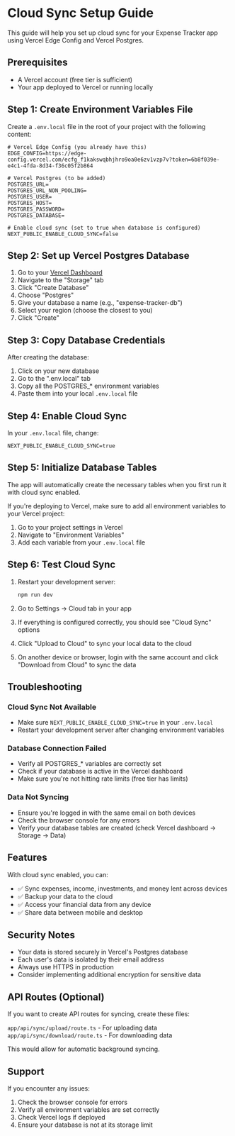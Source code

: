 # Cloud Sync Setup Guide

This guide will help you set up cloud sync for your Expense Tracker app using Vercel Edge Config and Vercel Postgres.

## Prerequisites

- A Vercel account (free tier is sufficient)
- Your app deployed to Vercel or running locally

## Step 1: Create Environment Variables File

Create a `.env.local` file in the root of your project with the following content:

```env
# Vercel Edge Config (you already have this)
EDGE_CONFIG=https://edge-config.vercel.com/ecfg_f1kakswqbhjhro9oa0e6zv1vzp7v?token=6b8f039e-e4c1-4fda-8d34-f36c05f2b864

# Vercel Postgres (to be added)
POSTGRES_URL=
POSTGRES_URL_NON_POOLING=
POSTGRES_USER=
POSTGRES_HOST=
POSTGRES_PASSWORD=
POSTGRES_DATABASE=

# Enable cloud sync (set to true when database is configured)
NEXT_PUBLIC_ENABLE_CLOUD_SYNC=false
```

## Step 2: Set up Vercel Postgres Database

1. Go to your [Vercel Dashboard](https://vercel.com/dashboard)
2. Navigate to the "Storage" tab
3. Click "Create Database"
4. Choose "Postgres"
5. Give your database a name (e.g., "expense-tracker-db")
6. Select your region (choose the closest to you)
7. Click "Create"

## Step 3: Copy Database Credentials

After creating the database:

1. Click on your new database
2. Go to the ".env.local" tab
3. Copy all the POSTGRES_* environment variables
4. Paste them into your local `.env.local` file

## Step 4: Enable Cloud Sync

In your `.env.local` file, change:
```env
NEXT_PUBLIC_ENABLE_CLOUD_SYNC=true
```

## Step 5: Initialize Database Tables

The app will automatically create the necessary tables when you first run it with cloud sync enabled.

If you're deploying to Vercel, make sure to add all environment variables to your Vercel project:

1. Go to your project settings in Vercel
2. Navigate to "Environment Variables"
3. Add each variable from your `.env.local` file

## Step 6: Test Cloud Sync

1. Restart your development server:
   ```bash
   npm run dev
   ```

2. Go to Settings → Cloud tab in your app

3. If everything is configured correctly, you should see "Cloud Sync" options

4. Click "Upload to Cloud" to sync your local data to the cloud

5. On another device or browser, login with the same account and click "Download from Cloud" to sync the data

## Troubleshooting

### Cloud Sync Not Available
- Make sure `NEXT_PUBLIC_ENABLE_CLOUD_SYNC=true` in your `.env.local`
- Restart your development server after changing environment variables

### Database Connection Failed
- Verify all POSTGRES_* variables are correctly set
- Check if your database is active in the Vercel dashboard
- Make sure you're not hitting rate limits (free tier has limits)

### Data Not Syncing
- Ensure you're logged in with the same email on both devices
- Check the browser console for any errors
- Verify your database tables are created (check Vercel dashboard → Storage → Data)

## Features

With cloud sync enabled, you can:
- ✅ Sync expenses, income, investments, and money lent across devices
- ✅ Backup your data to the cloud
- ✅ Access your financial data from any device
- ✅ Share data between mobile and desktop

## Security Notes

- Your data is stored securely in Vercel's Postgres database
- Each user's data is isolated by their email address
- Always use HTTPS in production
- Consider implementing additional encryption for sensitive data

## API Routes (Optional)

If you want to create API routes for syncing, create these files:

`app/api/sync/upload/route.ts` - For uploading data
`app/api/sync/download/route.ts` - For downloading data

This would allow for automatic background syncing.

## Support

If you encounter any issues:
1. Check the browser console for errors
2. Verify all environment variables are set correctly
3. Check Vercel logs if deployed
4. Ensure your database is not at its storage limit
